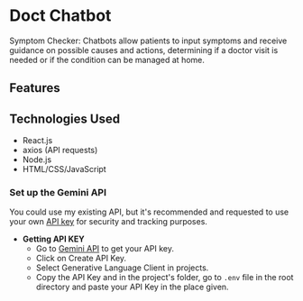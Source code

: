 # Doct Chatbot

Symptom Checker: Chatbots allow patients to input symptoms and receive guidance on possible causes and actions, determining if a doctor visit is needed or if the condition can be managed at home.

## Features




## Technologies Used

- React.js
- axios (API requests)
- Node.js
- HTML/CSS/JavaScript
  

  

### Set up the Gemini API
You could use my existing API, but it's recommended and requested to use your own [API key](https://aistudio.google.com/app/apikey) for security and tracking purposes.


- **Getting API KEY**
  - Go to [Gemini API](https://aistudio.google.com/app/apikey) to get your API key.
  - Click on Create API Key.
  - Select Generative Language Client in projects.
  -  Copy the API Key and in the project's folder, go to `.env` file in the root directory and paste your API Key in the place given.


